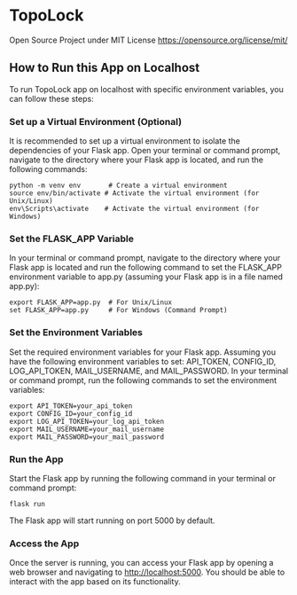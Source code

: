 # TopoLock

Open Source Project under MIT License https://opensource.org/license/mit/

<h2>How to Run this App on Localhost</h2>
<p>To run TopoLock app on localhost with specific environment variables, you can follow these steps:</p>
<h3>Set up a Virtual Environment (Optional)</h3>
<p>It is recommended to set up a virtual environment to isolate the dependencies of your Flask app. Open your terminal or command prompt, navigate to the directory where your Flask app is located, and run the following commands:</p>
<pre><code>python -m venv env       # Create a virtual environment
source env/bin/activate # Activate the virtual environment (for Unix/Linux)
env\Scripts\activate    # Activate the virtual environment (for Windows)
</code></pre>
<h3>Set the FLASK_APP Variable</h3>
<p>In your terminal or command prompt, navigate to the directory where your Flask app is located and run the following command to set the FLASK_APP environment variable to app.py (assuming your Flask app is in a file named app.py):</p>
<pre><code>export FLASK_APP=app.py  # For Unix/Linux
set FLASK_APP=app.py     # For Windows (Command Prompt)
</code></pre>
<h3>Set the Environment Variables</h3>
<p>Set the required environment variables for your Flask app. Assuming you have the following environment variables to set: API_TOKEN, CONFIG_ID, LOG_API_TOKEN, MAIL_USERNAME, and MAIL_PASSWORD. In your terminal or command prompt, run the following commands to set the environment variables:</p>
<pre><code>export API_TOKEN=your_api_token
export CONFIG_ID=your_config_id
export LOG_API_TOKEN=your_log_api_token
export MAIL_USERNAME=your_mail_username
export MAIL_PASSWORD=your_mail_password
</code></pre>
<h3>Run the App</h3>
<p>Start the Flask app by running the following command in your terminal or command prompt:</p>
<pre><code>flask run
</code></pre>
<p>The Flask app will start running on port 5000 by default.</p>
<h3>Access the App</h3>
<p>Once the server is running, you can access your Flask app by opening a web browser and navigating to <a href="http://localhost:5000">http://localhost:5000</a>. You should be able to interact with the app based on its functionality.</p>

